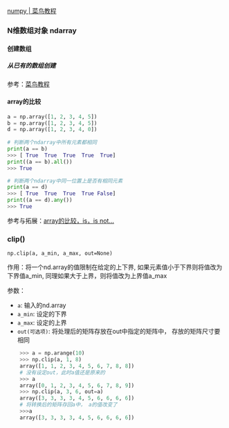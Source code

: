 [numpy | 菜鸟教程](https://www.runoob.com/numpy/numpy-tutorial.html)

### N维数组对象 ndarray
#### 创建数组
##### 从已有的数组创建
参考：[菜鸟教程](https://www.runoob.com/numpy/numpy-array-from-existing-data.html)

#### array的比较
```python
a = np.array([1, 2, 3, 4, 5])
b = np.array([1, 2, 3, 4, 5])
d = np.array([1, 2, 3, 4, 0])
 
# 判断两个ndarray中所有元素都相同
print(a == b)
>>> [ True  True  True  True  True]
print((a == b).all())
>>> True

# 判断两个ndarray中同一位置上是否有相同元素
print(a == d)
>>> [ True  True  True  True False]
print((a == d).any())
>>> True
```

参考与拓展：[array的比较，is，is not...](https://blog.csdn.net/wangyangjingjing/article/details/81208318)

### clip()

`np.clip(a, a_min, a_max, out=None)`

作用：将一个nd.array的值限制在给定的上下界, 如果元素值小于下界则将值改为下界值a_min, 同理如果大于上界，则将值改为上界值a_max

参数：
- `a`: 输入的nd.array
- `a_min`: 设定的下界
- `a_max`: 设定的上界
- `out(可选项)`: 将处理后的矩阵存放在out中指定的矩阵中， 存放的矩阵尺寸要相同

```python
    >>> a = np.arange(10)
    >>> np.clip(a, 1, 8)
    array([1, 1, 2, 3, 4, 5, 6, 7, 8, 8])
    # 没有设定out，此时a值还是原来的
    >>> a
    array([0, 1, 2, 3, 4, 5, 6, 7, 8, 9])
    >>> np.clip(a, 3, 6, out=a)
    array([3, 3, 3, 3, 4, 5, 6, 6, 6, 6])
    # 将转换后的矩阵存回a中， a的值改变了
    >>>a
    array([3, 3, 3, 3, 4, 5, 6, 6, 6, 6])
```
